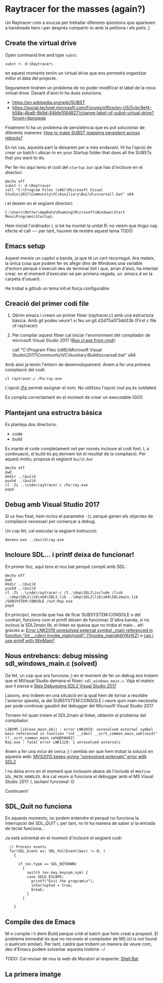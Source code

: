 # Raytracer for the masses (again?)

Un Raytracer com a exucsa per treballar diferents qüestions que apariexen a handmade hero i per després compartir-lo amb la petitona i els petis ;)


## Create the virtual drive

Open command line and type `subst`:

    subst r: d:\Raytracer\

en aquest moments tenim un virtual drive que ens permetrà organitzar millor el data del projecte.


Segurament tindrem un problema de no poder modificar el label de la nova virtual drive. Davant d'això hi ha dues solucions:

* https://en.wikipedia.org/wiki/SUBST
* https://social.technet.microsoft.com/Forums/office/en-US/5cbc9ef4-b58a-4ba8-9b9d-84bfe1084827/change-label-of-subst-virtual-drive?forum=itproxpsp

Finalment hi ha un problema de persistència que es pot solucionar de diferents maneres: [
How to make SUBST mapping persistent across reboots?](https://superuser.com/questions/29072/how-to-make-subst-mapping-persistent-across-reboots)

En tot cas, aquesta part la deixarem per a més endavant. Hi ha l'opció de crear un batch i ubicar-lo en your Startup folder that does all the SUBSTs that you want to do.

Per fer-ho aquí teniu el codi del `startup.bat` que has d'incloure en el directori

    @echo off
    subst r: d:\Raytracer
    call "C:\Program Files (x86)\Microsoft Visual Studio\2017\Community\VC\Auxiliary\Build\vcvarsall.bat" x64

i el desem en el següent directori:

    C:\Users\Rotter\AppData\Roaming\Microsoft\Windows\Start Menu\Programs\Startup\


Hem iniciat l'ordinador i, si bé ha muntat la unitat R: no veiem que tingui cap efecte el call ¬¬ per tant, haurem de resldre aquest tema TODO


## Emacs setup

Aquest mereix un capítol a banda, ja que té un cert recorregut. Ara mateix, la única cosa que podem fer es afegir dins de Windows una variable d'entorn perquè s'executi des de terminal (tot i que, arran d'això, ha intentat crear, en el moment d'executar-se per primera vegada, un .emacs.d en la carpeta d'usuari).

He trobat a github un tema init.el força configurable: 




## Creació del primer codi file

1. Obrim emacs i creem un primer fitxer (raytracer.c) amb una estructura bàsica. Amb git podeu veure'l si feu un git d2d75a073dd33b (First c file of raytracer)
2. Per compilar aquest fitxer cal iniciar l'environment del compilador de microsoft Visual Studio 2017 ([Run cl.exe from cmd](https://stackoverflow.com/questions/50830609/run-cl-exe-from-cmd)):


    call "C:\Program Files (x86)\Microsoft Visual Studio\2017\Community\VC\Auxiliary\Build\vcvarsall.bat" x64


Amb això ja tenim l'entorn de desenvolupament. Anem a fer una primera compilació del codi:

    cl raytracer.c /Fe:ray.exe

L'opció [/Fe](https://docs.microsoft.com/en-us/cpp/build/reference/fe-name-exe-file?view=vs-2017) permet assignar el nom. No utilitzeu l'opció /out pq és outdated.

Es compila correctament en el moment de crear un executable (GG!)

## Plantejant una estructra básica

Es planteja dos directoris:

* code
* build

Es manté el code completament net per només incloure el codi font. I, a continuació, el build és pq derivem tot el resultat de la compilació. Per aquest motiu, proposa el següent ``build.bat``

    @echo off
    pwd
    mkdir ..\build
    pushd ..\build
    cl -Zi ..\code\raytracer.c /Fe:ray.exe
    popd


## Debug amb Visual Studio 2017

Si us heu fixat, hem inclos el parametre ``-Zi`` perquè generi els objectes de compilació necessari per començar a debug.

Un cop fet, cal executar la següent instrucció:

    devenv.exe ..\build\ray.exe


## Incloure SDL... i printf deixa de funcionar!


En primer lloc, aquí tens el nou bat perquè compili amb SDL:

    @echo off
    pwd
    mkdir ..\build
    pushd ..\build
    cl -Zi ..\code\raytracer.c /I..\dep\SDL2\include /link ..\dep\SDL2\lib\x64\SDL2.lib ..\dep\SDL2\lib\x64\SDL2main.lib  /SUBSYSTEM:CONSOLE /out:Ray.exe
    popd


En principci, recorda que has de ficar SUBSYSTEM:CONSOLE o del contrari, funcions com el printf deixen de funcionar. D'altra banda, si no inclous la SDL2main.lib, el linker es queixa que no troba el main... ah! gràcies a: [Error LNK2019 unresolved external symbol _main referenced in function “int __cdecl invoke_main(void)” (?invoke_main@@YAHXZ)](https://stackoverflow.com/questions/33400777/error-lnk2019-unresolved-external-symbol-main-referenced-in-function-int-cde) o [can i use printf with WinMain?](https://social.msdn.microsoft.com/Forums/en-US/1dea240a-0b09-4bbb-8bdf-e52a9c53f079/can-i-use-printf-with-winmain?forum=Vsexpressvc)

## Nous entrebancs: debug missing sdl_windows_main.c (solved)

De fet, un cop que ara funciona ;) en el moment de fer un debug ens trobem que el MVisual Studio demana el fitxer: ``sdl_windows_main.c``. Vaja el mateix que li passa a [Step Debugging SDL2 Visual Studio 2017](https://stackoverflow.com/questions/45068430/step-debugging-sdl2-visual-studio-2017)


Llavors, ens trobem en una situació en la qual hem de tornar a resoldre l'anterior qüestió, la del SUBSYSTEM:CONSOLE i veure quin main necessita per pode continuar gaudint del debugger del Microsoft Visual Studio 2017.

Tornem-hi! quan treiem el SDL2main al linker, obtenim el problema del compilador:

    LIBCMT.lib(exe_main.obj) : error LNK2019: unresolved external symbol main referenced in function "int __cdecl __scrt_common_main_seh(void)" (?__scrt_common_main_seh@@YAHXZ)
    Ray.exe : fatal error LNK1120: 1 unresolved externals

Anem a fer una mica de cerca ;) i sembla ser que hem trobat la solució en
aquesta web: [MVS2015 keeps giving “unresolved externals” error with
SDL2](https://stackoverflow.com/questions/33990387/mvs2015-keeps-giving-unresolved-externals-error-with-sdl2)

I no dóna errrs en el moment que inclouem abans de l'include
el `#define SDL_MAIN_HANDLED`. Ara cal veure si funciona el
debugger amb el MS Visual Studio 2017. I, tachan! funciona!
:D

Continuem! 

## SDL_Quit no funciona ##

En aquests moments, no podem entendre el perquè no funciona
la interrupció del SDL_QUIT i, per tant, no hi ha manera de
saber si la entrada de teclat funciona...

Ja està solventat en el moment d'incloure el següent codi:

      // Process events
      for(SDL_Event ev; SDL_PollEvent(&ev) != 0; )
        {

          if (ev.type == SDL_KEYDOWN)
            {
              switch (ev.key.keysym.sym) {
              case SDLK_ESCAPE:
                printf("Exit the program\n");
                interrupted = true;
                break;
              }
            }

        } 


## Compile des de Emacs 

M-x compile i li diem Build perque cridi el batch que hem creat a propòsit. El
problema immediat és que no reconeix el compilador de MS (cl is not found o
quelcom similar). Per tant, caldrà que trobem un manera de veure com, des
d'Emacs podem solventar aquesta història :-/

TODO: Cal revisar de nou la web de Muratori al respecte: [Shell Bat](https://github.com/ecxr/handmadehero/blob/master/misc/shell.bat)

## La primera imatge  ##














